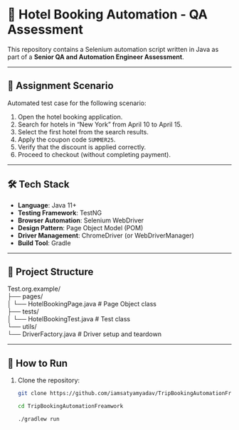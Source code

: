 # 🧪 Hotel Booking Automation - QA Assessment

This repository contains a Selenium automation script written in Java as part of a **Senior QA and Automation Engineer Assessment**.

---

## 📌 Assignment Scenario

Automated test case for the following scenario:

1. Open the hotel booking application.
2. Search for hotels in “New York” from April 10 to April 15.
3. Select the first hotel from the search results.
4. Apply the coupon code `SUMMER25`.
5. Verify that the discount is applied correctly.
6. Proceed to checkout (without completing payment).

---

## 🛠 Tech Stack

- **Language**: Java 11+
- **Testing Framework**: TestNG
- **Browser Automation**: Selenium WebDriver
- **Design Pattern**: Page Object Model (POM)
- **Driver Management**: ChromeDriver (or WebDriverManager)
- **Build Tool**: Gradle 

---

## 📁 Project Structure

Test.org.example/</br>
                ├── pages/</br>
                │ └── HotelBookingPage.java # Page Object class</br>
                ├── tests/</br>
                │ └── HotelBookingTest.java # Test class</br>
                └── utils/</br>
                └── DriverFactory.java # Driver setup and teardown</br>



---

## 🚀 How to Run

1. Clone the repository:
   ```bash
   git clone https://github.com/iamsatyamyadav/TripBookingAutomationFreamwork
   
   cd TripBookingAutomationFreamwork
   
   ./gradlew run

   
